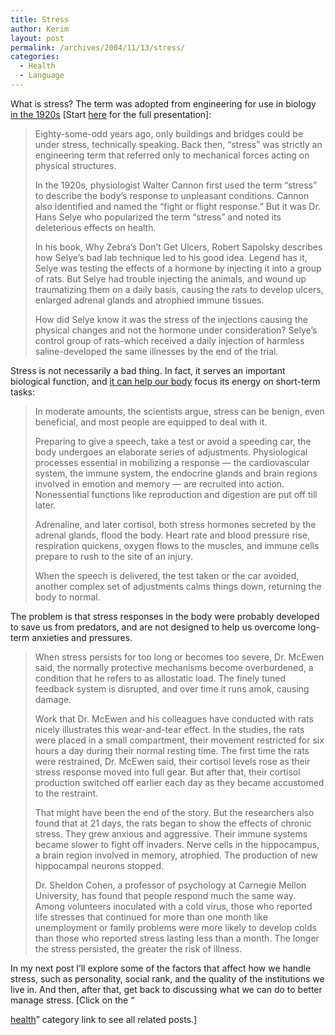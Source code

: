 ```yaml
---
title: Stress
author: Kerim
layout: post
permalink: /archives/2004/11/13/stress/
categories:
  - Health
  - Language
---
```

What is stress? The term was adopted from engineering for use in biology <a href="http://www.pbs.org/saf/1310/features/running1925.htm" onclick="_gaq.push(['_trackEvent', 'outbound-article', 'http://www.pbs.org/saf/1310/features/running1925.htm', 'in the 1920s']);" >in the 1920s</a> [Start <a href="http://www.pbs.org/saf/1310/features/running.htm" onclick="_gaq.push(['_trackEvent', 'outbound-article', 'http://www.pbs.org/saf/1310/features/running.htm', 'here']);" >here</a> for the full presentation]:

> Eighty-some-odd years ago, only buildings and bridges could be under stress, technically speaking. Back then, &#8220;stress&#8221; was strictly an engineering term that referred only to mechanical forces acting on physical structures.
> 
> In the 1920s, physiologist Walter Cannon first used the term &#8220;stress&#8221; to describe the body&#8217;s response to unpleasant conditions. Cannon also identified and named the &#8220;fight or flight response.&#8221; But it was Dr. Hans Selye who popularized the term &#8220;stress&#8221; and noted its deleterious effects on health.
> 
> In his book, Why Zebra&#8217;s Don&#8217;t Get Ulcers, Robert Sapolsky describes how Selye&#8217;s bad lab technique led to his good idea. Legend has it, Selye was testing the effects of a hormone by injecting it into a group of rats. But Selye had trouble injecting the animals, and wound up traumatizing them on a daily basis, causing the rats to develop ulcers, enlarged adrenal glands and atrophied immune tissues.
> 
> How did Selye know it was the stress of the injections causing the physical changes and not the hormone under consideration? Selye&#8217;s control group of rats-which received a daily injection of harmless saline-developed the same illnesses by the end of the trial.

Stress is not necessarily a bad thing. In fact, it serves an important biological function, and <a href="http://www.nytimes.com/2002/12/17/health/psychology/17STRE.html?ei=5070&#38;en=1f4bfd0178b0e354&#38;ex=1100494800&#38;oref=login&#38;pagewanted=print&#38;position=top" onclick="_gaq.push(['_trackEvent', 'outbound-article', 'http://www.nytimes.com/2002/12/17/health/psychology/17STRE.html?ei=5070&en=1f4bfd0178b0e354&ex=1100494800&oref=login&pagewanted=print&position=top', 'it can help our body']);" >it can help our body</a> focus its energy on short-term tasks:

> In moderate amounts, the scientists argue, stress can be benign, even beneficial, and most people are equipped to deal with it.
> 
> Preparing to give a speech, take a test or avoid a speeding car, the body undergoes an elaborate series of adjustments. Physiological processes essential in mobilizing a response — the cardiovascular system, the immune system, the endocrine glands and brain regions involved in emotion and memory — are recruited into action. Nonessential functions like reproduction and digestion are put off till later.
> 
> Adrenaline, and later cortisol, both stress hormones secreted by the adrenal glands, flood the body. Heart rate and blood pressure rise, respiration quickens, oxygen flows to the muscles, and immune cells prepare to rush to the site of an injury.
> 
> When the speech is delivered, the test taken or the car avoided, another complex set of adjustments calms things down, returning the body to normal.

The problem is that stress responses in the body were probably developed to save us from predators, and are not designed to help us overcome long-term anxieties and pressures.

> When stress persists for too long or becomes too severe, Dr. McEwen said, the normally protective mechanisms become overburdened, a condition that he refers to as allostatic load. The finely tuned feedback system is disrupted, and over time it runs amok, causing damage.
> 
> Work that Dr. McEwen and his colleagues have conducted with rats nicely illustrates this wear-and-tear effect. In the studies, the rats were placed in a small compartment, their movement restricted for six hours a day during their normal resting time. The first time the rats were restrained, Dr. McEwen said, their cortisol levels rose as their stress response moved into full gear. But after that, their cortisol production switched off earlier each day as they became accustomed to the restraint.
> 
> That might have been the end of the story. But the researchers also found that at 21 days, the rats began to show the effects of chronic stress. They grew anxious and aggressive. Their immune systems became slower to fight off invaders. Nerve cells in the hippocampus, a brain region involved in memory, atrophied. The production of new hippocampal neurons stopped.
> 
> Dr. Sheldon Cohen, a professor of psychology at Carnegie Mellon University, has found that people respond much the same way. Among volunteers inoculated with a cold virus, those who reported life stresses that continued for more than one month like unemployment or family problems were more likely to develop colds than those who reported stress lasting less than a month. The longer the stress persisted, the greater the risk of illness.

In my next post I&#8217;ll explore some of the factors that affect how we handle stress, such as personality, social rank, and the quality of the institutions we live in. And then, after that, get back to discussing what we can do to better manage stress. [Click on the &#8220;

<a href="http://test.oxus.net/archives/category/health/" onclick="_gaq.push(['_trackEvent', 'outbound-article', 'http://test.oxus.net/archives/category/health/', 'health']);" >health</a>&#8221; category link to see all related posts.] 

